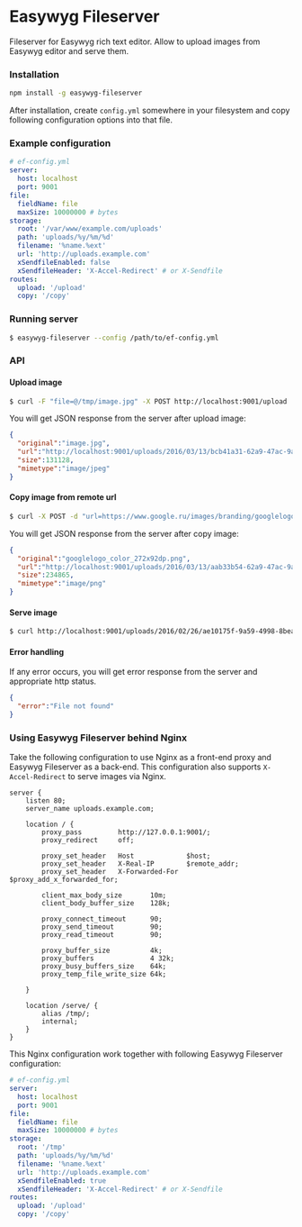 # Easywyg Fileserver

Fileserver for Easywyg rich text editor. Allow to upload images from Easywyg editor and serve them.

### Installation

```bash
npm install -g easywyg-fileserver
```

After installation, create `config.yml` somewhere in your filesystem and copy following configuration options into that file.

### Example configuration

```yaml
# ef-config.yml
server:
  host: localhost
  port: 9001
file:
  fieldName: file
  maxSize: 10000000 # bytes
storage:
  root: '/var/www/example.com/uploads'
  path: 'uploads/%y/%m/%d'
  filename: '%name.%ext'
  url: 'http://uploads.example.com'
  xSendfileEnabled: false
  xSendfileHeader: 'X-Accel-Redirect' # or X-Sendfile
routes:
  upload: '/upload'
  copy: '/copy'
```

### Running server

```bash
$ easywyg-fileserver --config /path/to/ef-config.yml
```

### API

#### Upload image
```bash
$ curl -F "file=@/tmp/image.jpg" -X POST http://localhost:9001/upload
```

You will get JSON response from the server after upload image:

```json
{
  "original":"image.jpg",
  "url":"http://localhost:9001/uploads/2016/03/13/bcb41a31-62a9-47ac-9aa3-d7e946318477.jpg",
  "size":131128,
  "mimetype":"image/jpeg"
}
```

#### Copy image from remote url
```bash
$ curl -X POST -d "url=https://www.google.ru/images/branding/googlelogo/1x/googlelogo_color_272x92dp.png" http://localhost:9001/copy
```

You will get JSON response from the server after copy image:

```json
{
  "original":"googlelogo_color_272x92dp.png",
  "url":"http://localhost:9001/uploads/2016/03/13/aab33b54-62a9-47ac-9aa3-d7e946318477.jpg",
  "size":234865,
  "mimetype":"image/png"
}
```

#### Serve image
```bash
$ curl http://localhost:9001/uploads/2016/02/26/ae10175f-9a59-4998-8bea-4c5c4387ace7.jpg
```

#### Error handling
If any error occurs, you will get error response from the server and appropriate http status.

```json
{
  "error":"File not found"
}
```

### Using Easywyg Fileserver behind Nginx

Take the following configuration to use Nginx as a front-end proxy and Easywyg Fileserver as a back-end. This configuration also supports `X-Accel-Redirect` to serve images via Nginx.

```
server {
    listen 80;
    server_name uploads.example.com;

    location / {
        proxy_pass         http://127.0.0.1:9001/;
        proxy_redirect     off;

        proxy_set_header   Host             $host;
        proxy_set_header   X-Real-IP        $remote_addr;
        proxy_set_header   X-Forwarded-For  $proxy_add_x_forwarded_for;

        client_max_body_size       10m;
        client_body_buffer_size    128k;

        proxy_connect_timeout      90;
        proxy_send_timeout         90;
        proxy_read_timeout         90;

        proxy_buffer_size          4k;
        proxy_buffers              4 32k;
        proxy_busy_buffers_size    64k;
        proxy_temp_file_write_size 64k;

    }

    location /serve/ {
        alias /tmp/;
        internal;
    }
}
```

This Nginx configuration work together with following Easywyg Fileserver configuration:

```yaml
# ef-config.yml
server:
  host: localhost
  port: 9001
file:
  fieldName: file
  maxSize: 10000000 # bytes
storage:
  root: '/tmp'
  path: 'uploads/%y/%m/%d'
  filename: '%name.%ext'
  url: 'http://uploads.example.com'
  xSendfileEnabled: true
  xSendfileHeader: 'X-Accel-Redirect' # or X-Sendfile
routes:
  upload: '/upload'
  copy: '/copy'
```
